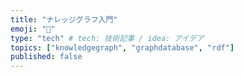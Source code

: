 ```yaml
---
title: "ナレッジグラフ入門"
emoji: "🧠"
type: "tech" # tech: 技術記事 / idea: アイデア
topics: ["knowledgegraph", "graphdatabase", "rdf"]
published: false
---
```

